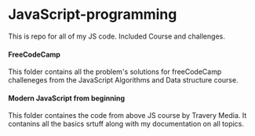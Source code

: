# JavaScript-programming
This is repo for all of my JS code. Included Course and challenges.

####  FreeCodeCamp
This folder contains all the problem's solutions for freeCodeCamp challeneges from the JavaScript Algorithms and Data structure course.

####  Modern JavaScript from beginning
This folder containes the code from above JS course by Travery Media. It contanins all the basics srtuff along with my documentation on all topics. 
